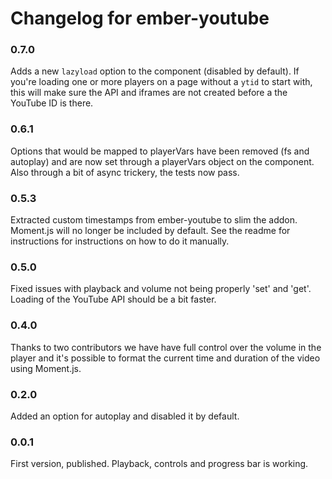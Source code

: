 # Changelog for ember-youtube

### 0.7.0

Adds a new `lazyload` option to the component (disabled by default). If you're loading one or more players on a page without a `ytid` to start with, this will make sure the API and iframes are not created before a the YouTube ID is there.

### 0.6.1

Options that would be mapped to playerVars have been removed (fs and autoplay) and are now set through a playerVars object on the component. Also through a bit of async trickery, the tests now pass.

### 0.5.3

Extracted custom timestamps from ember-youtube to slim the addon. Moment.js will no longer be included by default. See the readme for instructions for instructions on how to do it manually.

### 0.5.0

Fixed issues with playback and volume not being properly 'set' and 'get'. Loading of the YouTube API should be a bit faster.

### 0.4.0

Thanks to two contributors we have have full control over the volume in the player and it's possible to format the current time and duration of the video using Moment.js.

### 0.2.0

Added an option for autoplay and disabled it by default.

### 0.0.1

First version, published. Playback, controls and progress bar is working.
